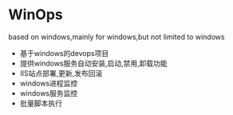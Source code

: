 # WinOps
based on windows,mainly for windows,but not limited to windows
* 基于windows的devops项目
* 提供windows服务自动安装,启动,禁用,卸载功能
* IIS站点部署,更新,发布回滚
* windows进程监控
* windows服务监控
* 批量脚本执行
